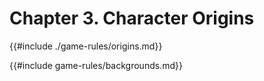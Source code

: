 # Chapter 3. Character Origins

{{#include ./game-rules/origins.md}}

{{#include game-rules/backgrounds.md}}